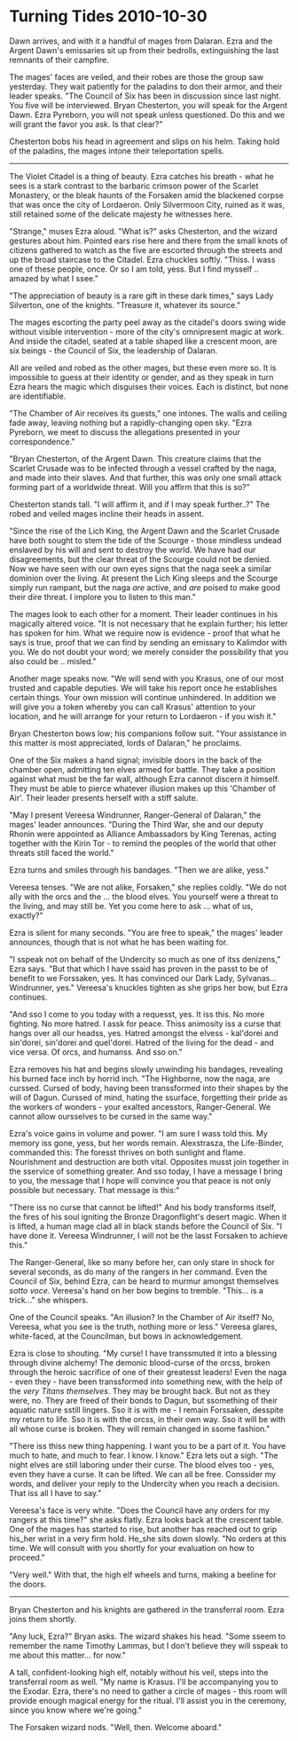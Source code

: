 <!-- TITLE: Turning Tides 2010-10-30 -->
<!-- SUBTITLE: A game log for Turning Tides -->

# Turning Tides 2010-10-30

Dawn arrives, and with it a handful of mages from Dalaran. Ezra and the Argent Dawn's emissaries sit up from their bedrolls, extinguishing the last remnants of their campfire.

The mages' faces are veiled, and their robes are those the group saw yesterday. They wait patiently for the paladins to don their armor, and their leader speaks. "The Council of Six has been in discussion since last night. You five will be interviewed. Bryan Chesterton, you will speak for the Argent Dawn. Ezra Pyreborn, you will not speak unless questioned. Do this and we will grant the favor you ask. Is that clear?"

Chesterton bobs his head in agreement and slips on his helm. Taking hold of the paladins, the mages intone their teleportation spells.

---

The Violet Citadel is a thing of beauty. Ezra catches his breath - what he sees is a stark contrast to the barbaric crimson power of the Scarlet Monastery, or the bleak haunts of the Forsaken amid the blackened corpse that was once the city of Lordaeron. Only Silvermoon City, ruined as it was, still retained some of the delicate majesty he witnesses here.

"Strange," muses Ezra aloud. "What is?" asks Chesterton, and the wizard gestures about him. Pointed ears rise here and there from the small knots of citizens gathered to watch as the five are escorted through the streets and up the broad staircase to the Citadel. Ezra chuckles softly. "Thiss. I wass one of these people, once. Or so I am told, yess. But I find mysself .. amazed by what I ssee."

"The appreciation of beauty is a rare gift in these dark times," says Lady Silverton, one of the knights. "Treasure it, whatever its source."

The mages escorting the party peel away as the citadel's doors swing wide without visible intervention - more of the city's omnipresent magic at work. And inside the citadel, seated at a table shaped like a crescent moon, are six beings - the Council of Six, the leadership of Dalaran.

All are veiled and robed as the other mages, but these even more so. It is impossible to guess at their identity or gender, and as they speak in turn Ezra hears the magic which disguises their voices. Each is distinct, but none are identifiable.

"The Chamber of Air receives its guests," one intones. The walls and ceiling fade away, leaving nothing but a rapidly-changing open sky. "Ezra Pyreborn, we meet to discuss the allegations presented in your correspondence."

"Bryan Chesterton, of the Argent Dawn. This creature claims that the Scarlet Crusade was to be infected through a vessel crafted by the naga, and made into their slaves. And that further, this was only one small attack forming part of a worldwide threat. Will you affirm that this is so?"

Chesterton stands tall. "I will affirm it, and if I may speak further..?" The robed and veiled mages incline their heads in assent.

"Since the rise of the Lich King, the Argent Dawn and the Scarlet Crusade have both sought to stem the tide of the Scourge - those mindless undead enslaved by his will and sent to destroy the world. We have had our disagreements, but the clear threat of the Scourge could not be denied. Now we have seen with our own eyes signs that the naga seek a similar dominion over the living. At present the Lich King sleeps and the Scourge simply run rampant, but the naga _are_ active, and _are_ poised to make good their dire threat. I implore you to listen to this man."

The mages look to each other for a moment. Their leader continues in his magically altered voice. "It is not necessary that he explain further; his letter has spoken for him. What we require now is evidence - proof that what he says is true, proof that we can find by sending an emissary to Kalimdor with you. We do not doubt your word; we merely consider the possibility that you also could be .. misled."

Another mage speaks now. "We will send with you Krasus, one of our most trusted and capable deputies. We will take his report once he establishes certain things. Your own mission will continue unhindered. In addition we will give you a token whereby you can call Krasus' attention to your location, and he will arrange for your return to Lordaeron - if you wish it."

Bryan Chesterton bows low; his companions follow suit. "Your assistance in this matter is most appreciated, lords of Dalaran," he proclaims.

One of the Six makes a hand signal; invisible doors in the back of the chamber open, admitting ten elves armed for battle. They take a position against what must be the far wall, although Ezra cannot discern it himself. They must be able to pierce whatever illusion makes up this 'Chamber of Air'. Their leader presents herself with a stiff salute.

"May I present Vereesa Windrunner, Ranger-General of Dalaran," the mages' leader announces. "During the Third War, she and our deputy Rhonin were appointed as Alliance Ambassadors by King Terenas, acting together with the Kirin Tor - to remind the peoples of the world that other threats still faced the world."

Ezra turns and smiles through his bandages. "Then we are alike, yess."

Vereesa tenses. "We are not alike, Forsaken," she replies coldly. "We do not ally with the orcs and the ... the blood elves. You yourself were a threat to the living, and may still be. Yet you come here to ask ... what of us, exactly?"

Ezra is silent for many seconds. "You are free to speak," the mages' leader announces, though that is not what he has been waiting for.

"I sspeak not on behalf of the Undercity so much as one of itss denizens," Ezra says. "But that which I have ssaid has proven in the passt to be of benefit to we Forssaken, yes. It has convinced our Dark Lady, Sylvanas... Windrunner, yes." Vereesa's knuckles tighten as she grips her bow, but Ezra continues.

"And sso I come to you today with a requesst, yes. It iss this. No more fighting. No more hatred. I assk for peace. Thiss animosity iss a curse that hangs over all our headss, yes. Hatred amongst the elvess - kal'dorei and sin'dorei, sin'dorei and quel'dorei. Hatred of the living for the dead - and vice versa. Of orcs, and humanss. And sso on."

Ezra removes his hat and begins slowly unwinding his bandages, revealing his burned face inch by horrid inch. "The Highborne, now the naga, are curssed. Cursed of body, having been transsformed into their shapes by the will of Dagun. Curssed of mind, hating the ssurface, forgetting their pride as the workers of wonders - your exalted ancesstors, Ranger-General. We cannot allow oursselves to be cursed in the same way."

Ezra's voice gains in volume and power. "I am sure I wass told this. My memory iss gone, yess, but her words remain. Alexstrasza, the Life-Binder, commanded this: The foresst thrives on both sunlight and flame. Nourishment and destruction are both vital. Opposites musst join together in the sservice of something greater. And sso today, I have a message I bring to you, the message that I hope will convince you that peace is not only possible but necessary. That message is this:"

"There iss no curse that cannot be lifted!" And his body transforms itself, the fires of his soul igniting the Bronze Dragonflight's desert magic. When it is lifted, a human mage clad all in black stands before the Council of Six. "I have done it. Vereesa Windrunner, I will not be the lasst Forsaken to achieve this."

The Ranger-General, like so many before her, can only stare in shock for several seconds, as do many of the rangers in her command. Even the Council of Six, behind Ezra, can be heard to murmur amongst themselves _sotto voce_. Vereesa's hand on her bow begins to tremble. "This... is a trick..." she whispers.

One of the Council speaks. "An illusion? In the Chamber of Air itself? No, Vereesa, what you see is the truth, nothing more or less." Vereesa glares, white-faced, at the Councilman, but bows in acknowledgement.

Ezra is close to shouting. "My curse! I have transsmuted it into a blessing through divine alchemy! The demonic blood-curse of the orcss, broken through the heroic sacrifice of one of their greatesst leaders! Even the naga - even they - have been transsformed into something new, with the help of the _very Titans themselves_. They may be brought back. But not as they were, no. They are freed of their bonds to Dagun, but ssomething of their aquatic nature sstill lingers. Sso it is with me - I remain Forssaken, desspite my return to life. Sso it is with the orcss, in their own way. Sso it will be with all whose curse is broken. They will remain changed in ssome fashion."

"There iss thiss new thing happening. I want you to be a part of it. You have much to hate, and much to fear. I know. I know." Ezra lets out a sigh. "The night elves are still laboring under their curse. The blood elves too - yes, even they have a curse. It can be lifted. We can all be free. Conssider my words, and deliver your reply to the Undercity when you reach a decision. That iss all I have to say."

Vereesa's face is very white. "Does the Council have any orders for my rangers at this time?" she asks flatly. Ezra looks back at the crescent table. One of the mages has started to rise, but another has reached out to grip his_her wrist in a very firm hold. He_she sits down slowly. "No orders at this time. We will consult with you shortly for your evaluation on how to proceed."

"Very well." With that, the high elf wheels and turns, making a beeline for the doors.

---

Bryan Chesterton and his knights are gathered in the transferral room. Ezra joins them shortly.

"Any luck, Ezra?" Bryan asks. The wizard shakes his head. "Some sseem to remember the name Timothy Lammas, but I don't believe they will sspeak to me about this matter... for now."

A tall, confident-looking high elf, notably without his veil, steps into the transferral room as well. "My name is Krasus. I'll be accompanying you to the Exodar. Ezra, there's no need to gather a circle of mages - this room will provide enough magical energy for the ritual. I'll assist you in the ceremony, since you know where we're going."

The Forsaken wizard nods. "Well, then. Welcome aboard."